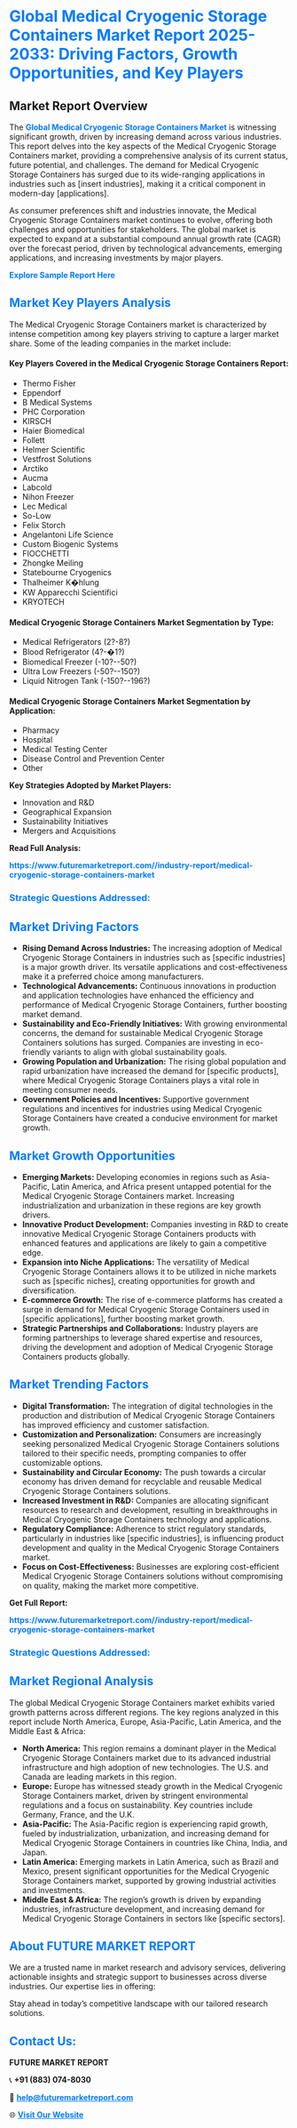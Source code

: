 <h1 style="color: #007BFF;">Global Medical Cryogenic Storage Containers Market Report 2025-2033: Driving Factors, Growth Opportunities, and Key Players</h1>

<section id="overview">
<h2>Market Report Overview</h2>
<p>The <a href="https://www.futuremarketreport.com//industry-report/medical-cryogenic-storage-containers-market" style="color: #007BFF; text-decoration: none;"><strong>Global Medical Cryogenic Storage Containers Market</strong></a> is witnessing significant growth, driven by increasing demand across various industries. This report delves into the key aspects of the Medical Cryogenic Storage Containers market, providing a comprehensive analysis of its current status, future potential, and challenges. The demand for Medical Cryogenic Storage Containers has surged due to its wide-ranging applications in industries such as [insert industries], making it a critical component in modern-day [applications].</p>
<p>As consumer preferences shift and industries innovate, the Medical Cryogenic Storage Containers market continues to evolve, offering both challenges and opportunities for stakeholders. The global market is expected to expand at a substantial compound annual growth rate (CAGR) over the forecast period, driven by technological advancements, emerging applications, and increasing investments by major players.</p>
</section>

<section id="overview">
<p><a href="https://www.futuremarketreport.com//request-sample/reportId=78516" style="color: #007BFF; text-decoration: none;"><strong>Explore Sample Report Here</strong></a></p>
</section>

<section id="key-players">
<h2 style="color: #007BFF;">Market Key Players Analysis</h2>
<p>The Medical Cryogenic Storage Containers market is characterized by intense competition among key players striving to capture a larger market share. Some of the leading companies in the market include:</p>
<h4>Key Players Covered in the Medical Cryogenic Storage Containers Report:</h4>
<ul><li>Thermo Fisher</li><li>Eppendorf</li><li>B Medical Systems</li><li>PHC Corporation</li><li>KIRSCH</li><li>Haier Biomedical</li><li>Follett</li><li>Helmer Scientific</li><li>Vestfrost Solutions</li><li>Arctiko</li><li>Aucma</li><li>Labcold</li><li>Nihon Freezer</li><li>Lec Medical</li><li>So-Low</li><li>Felix Storch</li><li>Angelantoni Life Science</li><li>Custom Biogenic Systems</li><li>FIOCCHETTI</li><li>Zhongke Meiling</li><li>Statebourne Cryogenics</li><li>Thalheimer K�hlung</li><li>KW Apparecchi Scientifici</li><li>KRYOTECH</li></ul>
<h4>Medical Cryogenic Storage Containers Market Segmentation by Type:</h4>
<ul><li>Medical Refrigerators (2?-8?)</li><li>Blood Refrigerator (4?-�1?)</li><li>Biomedical Freezer (-10?--50?)</li><li>Ultra Low Freezers (-50?--150?)</li><li>Liquid Nitrogen Tank (-150?--196?)</li></ul>

<h4>Medical Cryogenic Storage Containers Market Segmentation by Application:</h4>
<ul><li>Pharmacy</li><li>Hospital</li><li>Medical Testing Center</li><li>Disease Control and Prevention Center</li><li>Other</li></ul>
<p><strong>Key Strategies Adopted by Market Players:</strong></p>
<ul>
<li>Innovation and R&D</li>
<li>Geographical Expansion</li>
<li>Sustainability Initiatives</li>
<li>Mergers and Acquisitions</li>
</ul>
</section>

<section>
<p><strong>Read Full Analysis: </strong></p><a href="https://www.futuremarketreport.com//industry-report/medical-cryogenic-storage-containers-market" style="color: #007BFF; text-decoration: none;"><strong>https://www.futuremarketreport.com//industry-report/medical-cryogenic-storage-containers-market</strong></a>
<h3 style="color: #007BFF;">Strategic Questions Addressed:</h3>
</section>

<section id="driving-factors">
<h2 style="color: #007BFF;">Market Driving Factors</h2>
<ul>
<li><strong>Rising Demand Across Industries:</strong> The increasing adoption of Medical Cryogenic Storage Containers in industries such as [specific industries] is a major growth driver. Its versatile applications and cost-effectiveness make it a preferred choice among manufacturers.</li>
<li><strong>Technological Advancements:</strong> Continuous innovations in production and application technologies have enhanced the efficiency and performance of Medical Cryogenic Storage Containers, further boosting market demand.</li>
<li><strong>Sustainability and Eco-Friendly Initiatives:</strong> With growing environmental concerns, the demand for sustainable Medical Cryogenic Storage Containers solutions has surged. Companies are investing in eco-friendly variants to align with global sustainability goals.</li>
<li><strong>Growing Population and Urbanization:</strong> The rising global population and rapid urbanization have increased the demand for [specific products], where Medical Cryogenic Storage Containers plays a vital role in meeting consumer needs.</li>
<li><strong>Government Policies and Incentives:</strong> Supportive government regulations and incentives for industries using Medical Cryogenic Storage Containers have created a conducive environment for market growth.</li>
</ul>
</section>

<section id="growth-opportunities">
<h2 style="color: #007BFF;">Market Growth Opportunities</h2>
<ul>
<li><strong>Emerging Markets:</strong> Developing economies in regions such as Asia-Pacific, Latin America, and Africa present untapped potential for the Medical Cryogenic Storage Containers market. Increasing industrialization and urbanization in these regions are key growth drivers.</li>
<li><strong>Innovative Product Development:</strong> Companies investing in R&D to create innovative Medical Cryogenic Storage Containers products with enhanced features and applications are likely to gain a competitive edge.</li>
<li><strong>Expansion into Niche Applications:</strong> The versatility of Medical Cryogenic Storage Containers allows it to be utilized in niche markets such as [specific niches], creating opportunities for growth and diversification.</li>
<li><strong>E-commerce Growth:</strong> The rise of e-commerce platforms has created a surge in demand for Medical Cryogenic Storage Containers used in [specific applications], further boosting market growth.</li>
<li><strong>Strategic Partnerships and Collaborations:</strong> Industry players are forming partnerships to leverage shared expertise and resources, driving the development and adoption of Medical Cryogenic Storage Containers products globally.</li>
</ul>
</section>

<section id="trending-factors">
<h2 style="color: #007BFF;">Market Trending Factors</h2>
<ul>
<li><strong>Digital Transformation:</strong> The integration of digital technologies in the production and distribution of Medical Cryogenic Storage Containers has improved efficiency and customer satisfaction.</li>
<li><strong>Customization and Personalization:</strong> Consumers are increasingly seeking personalized Medical Cryogenic Storage Containers solutions tailored to their specific needs, prompting companies to offer customizable options.</li>
<li><strong>Sustainability and Circular Economy:</strong> The push towards a circular economy has driven demand for recyclable and reusable Medical Cryogenic Storage Containers solutions.</li>
<li><strong>Increased Investment in R&D:</strong> Companies are allocating significant resources to research and development, resulting in breakthroughs in Medical Cryogenic Storage Containers technology and applications.</li>
<li><strong>Regulatory Compliance:</strong> Adherence to strict regulatory standards, particularly in industries like [specific industries], is influencing product development and quality in the Medical Cryogenic Storage Containers market.</li>
<li><strong>Focus on Cost-Effectiveness:</strong> Businesses are exploring cost-efficient Medical Cryogenic Storage Containers solutions without compromising on quality, making the market more competitive.</li>
</ul>
</section>

<section>
<p><strong>Get Full Report: </strong></p><a href="https://www.futuremarketreport.com//industry-report/medical-cryogenic-storage-containers-market" style="color: #007BFF; text-decoration: none;"><strong>https://www.futuremarketreport.com//industry-report/medical-cryogenic-storage-containers-market</strong></a>
<h3 style="color: #007BFF;">Strategic Questions Addressed:</h3>
</section>


<section id="regional-analysis">
<h2 style="color: #007BFF;">Market Regional Analysis</h2>
<p>The global Medical Cryogenic Storage Containers market exhibits varied growth patterns across different regions. The key regions analyzed in this report include North America, Europe, Asia-Pacific, Latin America, and the Middle East & Africa:</p>
<ul>
<li><strong>North America:</strong> This region remains a dominant player in the Medical Cryogenic Storage Containers market due to its advanced industrial infrastructure and high adoption of new technologies. The U.S. and Canada are leading markets in this region.</li>
<li><strong>Europe:</strong> Europe has witnessed steady growth in the Medical Cryogenic Storage Containers market, driven by stringent environmental regulations and a focus on sustainability. Key countries include Germany, France, and the U.K.</li>
<li><strong>Asia-Pacific:</strong> The Asia-Pacific region is experiencing rapid growth, fueled by industrialization, urbanization, and increasing demand for Medical Cryogenic Storage Containers in countries like China, India, and Japan.</li>
<li><strong>Latin America:</strong> Emerging markets in Latin America, such as Brazil and Mexico, present significant opportunities for the Medical Cryogenic Storage Containers market, supported by growing industrial activities and investments.</li>
<li><strong>Middle East & Africa:</strong> The region’s growth is driven by expanding industries, infrastructure development, and increasing demand for Medical Cryogenic Storage Containers in sectors like [specific sectors].</li>
</ul>
</section>

<footer>
<h2 style="color: #007BFF;">About FUTURE MARKET REPORT</h2>
<p>We are a trusted name in market research and advisory services, delivering actionable insights and strategic support to businesses across diverse industries. Our expertise lies in offering:</p>

<p>Stay ahead in today’s competitive landscape with our tailored research solutions.</p>

<h2 style="color: #007BFF;">Contact Us:</h2>
<p><strong>FUTURE MARKET REPORT</strong></p>
<p>📞 <strong>+91 (883) 074-8030</strong></p>
<p>📧 <strong><a href="mailto:help@futuremarketreport.com" style="color: #007BFF;">help@futuremarketreport.com</a></strong></p>
<p>🌐 <strong><a href="https://www.futuremarketreport.com/" style="color: #007BFF;">Visit Our Website</a></strong></p>
</footer>